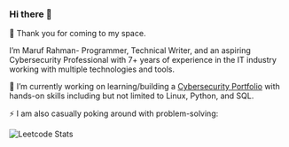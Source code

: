 ### Hi there 👋
👀 Thank you for coming to my space.

I’m Maruf Rahman- Programmer, Technical Writer, and an aspiring Cybersecurity Professional with 7+ years of experience in the IT industry working with multiple technologies and tools.

🌱 I’m currently working on learning/building a [Cybersecurity Portfolio](https://github.com/marufrahmangit/cybersecurity-portfolio) with hands-on skills including but not limited to Linux, Python, and SQL.

⚡ I am also casually poking around with problem-solving:

![Leetcode Stats](https://leetcard.jacoblin.cool/marufrahman_leetcode)
